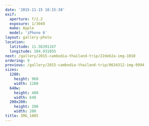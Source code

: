 ```yaml
---
date: '2015-11-15 18:15:38'
exif:
  aperture: f/2.2
  exposure: 1/3049
  make: Apple
  model: 'iPhone 6'
layout: gallery-photo
location:
  latitude: 11.56391167
  longitude: 104.931855
next: /gallery/2015-cambodia-thailand-trip/22deb2a-img-1010
ordering: 9
previous: /gallery/2015-cambodia-thailand-trip/0634312-img-0994
sizes:
  1280:
    height: 960
    width: 1280
  640w:
    height: 480
    width: 640
  200x200:
    height: 200
    width: 200
title: IMG_1005
---
```

